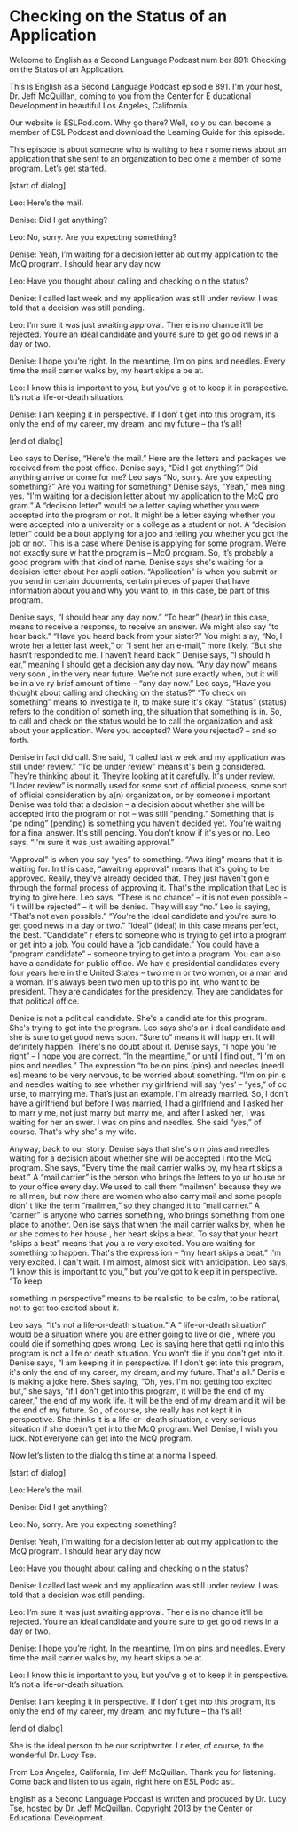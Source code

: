 # Checking on the Status of an Application

Welcome to English as a Second Language Podcast num ber 891: Checking on the Status of an Application.

This is English as a Second Language Podcast episod e 891. I'm your host, Dr. Jeff McQuillan, coming to you from the Center for E ducational Development in beautiful Los Angeles, California.

Our website is ESLPod.com. Why go there? Well, so y ou can become a member of ESL Podcast and download the Learning Guide for this episode.

This episode is about someone who is waiting to hea r some news about an application that she sent to an organization to bec ome a member of some program. Let’s get started.

[start of dialog]

Leo:  Here’s the mail.

Denise:  Did I get anything?

Leo:  No, sorry.  Are you expecting something?

Denise:  Yeah, I’m waiting for a decision letter ab out my application to the McQ program.  I should hear any day now.

Leo:  Have you thought about calling and checking o n the status?

Denise:  I called last week and my application was still under review. I was told that a decision was still pending.

Leo:  I’m sure it was just awaiting approval.  Ther e is no chance it’ll be rejected. You’re an ideal candidate and you’re sure to get go od news in a day or two.

Denise:  I hope you’re right.  In the meantime, I’m  on pins and needles.  Every time the mail carrier walks by, my heart skips a be at.

Leo:  I know this is important to you, but you’ve g ot to keep it in perspective.  It’s not a life-or-death situation.

Denise:  I am keeping it in perspective.  If I don’ t get into this program, it’s only the end of my career, my dream, and my future – tha t’s all!

[end of dialog]

Leo says to Denise, “Here's the mail.” Here are the  letters and packages we received from the post office. Denise says, “Did I get anything?” Did anything arrive or come for me? Leo says “No, sorry. Are you  expecting something?” Are you waiting for something? Denise says, “Yeah,” mea ning yes. “I'm waiting for a decision letter about my application to the McQ pro gram.” A “decision letter” would be a letter saying whether you were accepted into the program or not. It might be a letter saying whether you were accepted into a university or a college as a student or not. A “decision letter” could be a bout applying for a job and telling you whether you got the job or not. This is  a case where Denise is applying for some program. We’re not exactly sure w hat the program is – McQ program. So, it’s probably a good program with that  kind of name. Denise says she's waiting for a decision letter about her appli cation. “Application” is when you submit or you send in certain documents, certain pi eces of paper that have information about you and why you want to, in this case, be part of this program.

Denise says, “I should hear any day now.” “To hear”  (hear) in this case, means to receive a response, to receive an answer. We might also say “to hear back.” “Have you heard back from your sister?” You might s ay, “No, I wrote her a letter last week,” or “I sent her an e-mail,” more likely.  “But she hasn't responded to me. I haven’t heard back.” Denise says, “I should h ear,” meaning I should get a decision any day now. “Any day now” means very soon , in the very near future. We’re not sure exactly when, but it will be in a ve ry brief amount of time – “any day now.” Leo says, “Have you thought about calling  and checking on the status?” “To check on something” means to investiga te it, to make sure it's okay. “Status” (status) refers to the condition of someth ing, the situation that something is in. So, to call and check on the status would be  to call the organization and ask about your application. Were you accepted? Were you  rejected? – and so forth.

Denise in fact did call. She said, “I called last w eek and my application was still under review.” “To be under review” means it's bein g considered. They’re thinking about it. They’re looking at it carefully.  It's under review. “Under review” is normally used for some sort of official process,  some sort of official consideration by a(n) organization, or by someone i mportant. Denise was told that a decision – a decision about whether she will  be accepted into the program or not – was still “pending.” Something that is “pe nding” (pending) is something you haven't decided yet. You're waiting for a final  answer. It's still pending. You don't know if it's yes or no. Leo says, “I'm sure it was just awaiting approval.”

“Approval” is when you say “yes” to something. “Awa iting” means that it is waiting for. In this case, “awaiting approval” means that it's going to be approved. Really, they've already decided that. They just haven't gon e through the formal process of approving it. That's the implication that Leo is  trying to give here. Leo says, “There is no chance” – it is not even possible – “i t will be rejected” – it will be denied. They will say “no.” Leo is saying, “That’s not even possible.” “You're the ideal candidate and you're sure to get good news in  a day or two.” “Ideal” (ideal) in this case means perfect, the best. “Candidate” r efers to someone who is trying to get into a program or get into a job. You could have a “job candidate.” You could have a “program candidate” – someone trying to get into a program. You can also have a candidate for public office. We hav e presidential candidates every four years here in the United States – two me n or two women, or a man and a woman. It's always been two men up to this po int, who want to be president. They are candidates for the presidency. They are candidates for that political office.

Denise is not a political candidate. She's a candid ate for this program. She's trying to get into the program. Leo says she's an i deal candidate and she is sure to get good news soon. “Sure to” means it will happ en. It will definitely happen. There's no doubt about it. Denise says, “I hope you 're right” – I hope you are correct. “In the meantime,” or until I find out, “I 'm on pins and needles.” The expression “to be on pins (pins) and needles (needl es) means to be very nervous, to be worried about something. “I'm on pin s and needles waiting to see whether my girlfriend will say ‘yes’ – “yes,” of co urse, to marrying me. That’s just an example. I'm already married. So, I don't have a  girlfriend but before I was married, I had a girlfriend and I asked her to marr y me, not just marry but marry me, and after I asked her, I was waiting for her an swer. I was on pins and needles. She said “yes,” of course. That's why she' s my wife.

Anyway, back to our story. Denise says that she's o n pins and needles waiting for a decision about whether she will be accepted i nto the McQ program. She says, “Every time the mail carrier walks by, my hea rt skips a beat.” A “mail carrier” is the person who brings the letters to yo ur house or to your office every day. We used to call them “mailmen” because they we re all men, but now there are women who also carry mail and some people didn' t like the term “mailmen,” so they changed it to “mail carrier.” A “carrier” is anyone who carries something, who brings something from one place to another. Den ise says that when the mail carrier walks by, when he or she comes to her house , her heart skips a beat. To say that your heart “skips a beat” means that you a re very excited. You are waiting for something to happen. That's the express ion – “my heart skips a beat.” I'm very excited. I can't wait. I'm almost, almost sick with anticipation. Leo says, “I know this is important to you,” but you've got to k eep it in perspective. “To keep

something in perspective” means to be realistic, to  be calm, to be rational, not to get too excited about it.

Leo says, “It's not a life-or-death situation.” A “ life-or-death situation” would be a situation where you are either going to live or die , where you could die if something goes wrong. Leo is saying here that getti ng into this program is not a life or death situation. You won't die if you don't  get into it. Denise says, “I am keeping it in perspective. If I don't get into this  program, it's only the end of my career, my dream, and my future. That's all.” Denis e is making a joke here. She’s saying, “Oh, yes. I'm not getting too excited but,”  she says, “if I don't get into this program, it will be the end of my career,” the end of my work life. It will be the end of my dream and it will be the end of my future. So , of course, she really has not kept it in perspective. She thinks it is a life-or- death situation, a very serious situation if she doesn't get into the McQ program. Well Denise, I wish you luck. Not everyone can get into the McQ program.

Now let’s listen to the dialog this time at a norma l speed.

[start of dialog]

Leo:  Here’s the mail.

Denise:  Did I get anything?

Leo:  No, sorry.  Are you expecting something?

Denise:  Yeah, I’m waiting for a decision letter ab out my application to the McQ program.  I should hear any day now.

Leo:  Have you thought about calling and checking o n the status?

Denise:  I called last week and my application was still under review. I was told that a decision was still pending.

Leo:  I’m sure it was just awaiting approval.  Ther e is no chance it’ll be rejected. You’re an ideal candidate and you’re sure to get go od news in a day or two.

Denise:  I hope you’re right.  In the meantime, I’m  on pins and needles.  Every time the mail carrier walks by, my heart skips a be at.

Leo:  I know this is important to you, but you’ve g ot to keep it in perspective.  It’s not a life-or-death situation.

 Denise:  I am keeping it in perspective.  If I don’ t get into this program, it’s only the end of my career, my dream, and my future – tha t’s all!

[end of dialog]

She is the ideal person to be our scriptwriter. I r efer, of course, to the wonderful Dr. Lucy Tse.

From Los Angeles, California, I'm Jeff McQuillan. Thank you for listening. Come back and listen to us again, right here on ESL Podc ast.

English as a Second Language Podcast is written and  produced by Dr. Lucy Tse, hosted by Dr. Jeff McQuillan. Copyright 2013 by the  Center or Educational Development.

